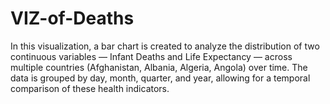 # VIZ-of-Deaths
In this visualization, a bar chart is created to analyze the distribution of two continuous variables — Infant Deaths and Life Expectancy — across multiple countries (Afghanistan, Albania, Algeria, Angola) over time. The data is grouped by day, month, quarter, and year, allowing for a temporal comparison of these health indicators.
